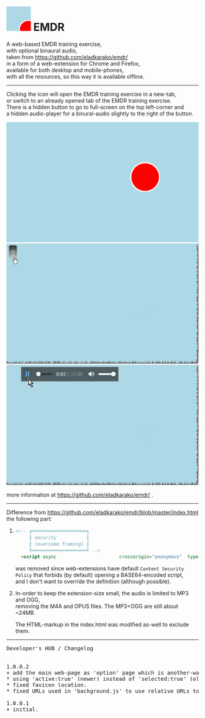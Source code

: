 <h1><img src="resources/icon.png" height="64" width="64"/> EMDR</h1>

A web-based EMDR training exercise, <br/>
with optional binaural audio, <br/>
taken from https://github.com/eladkarako/emdr/ <br/>
in a form of a web-extension for Chrome and Firefox, <br/>
available for both desktop and mobile-phones, <br/>
with all the resources, so this way it is available offline. <br/>

<hr/>

Clicking the icon will open the EMDR training exercise in a new-tab, <br/>
or switch to an already opened tab of the EMDR training exercise. <br/>
There is a hidden button to go to full-screen on the top left-corner and <br/>
a hidden audio-player for a binural-audio slightly to the right of the button. <br/>

<img src="resources/screenshot_1.png" /> <br/>
<img src="resources/screenshot_2.png" /> <br/>
<img src="resources/screenshot_3.png" /> <br/>

more information at https://github.com/eladkarako/emdr/ .

<hr/>

Difference from https://github.com/eladkarako/emdr/blob/master/index.html <br/>
the following part: 
<ol>
<li>

```html
<!-- ╔════════════════════╗
     ║ security           ║
     ║ (overcome framing) ║
     ╚════════════════════╝ -->
  <script async                       crossorigin="anonymous"  type="application/javascript"  charset="UTF-8"  src="data:application/javascript;charset=UTF-8;base64,LypQcmV2ZW50LUlGcmFtZS1IaWphY2tfKFBlcm1pc3NpdmUpLl9EZXZlbG9wZWRfQnlfRWxhZF9LYXJha29fSnVseV8yMDE4Ki9pZih0b3AubG9jYXRpb24uaG9zdG5hbWUhPT1zZWxmLmxvY2F0aW9uLmhvc3RuYW1lKXRvcC5sb2NhdGlvbi5hc3NpZ24oc2VsZi5sb2NhdGlvbi5ocmVmKTs="></script> <!-- prevent other websites loading this page in an IFRAME. -->
```

was removed since web-extensions have default <code>Content Security Policy</code> that forbids (by default) opening a BASE64-encoded script, <br/>
and I don't want to override the definition (although possible).
</li>
<li>
In-order to keep the extension-size small, the audio is limited to MP3 and OGG, <br/>
removing the M4A and OPUS files. 
The MP3+OGG are still about ~24MB.

The HTML-markup in the index.html was modified as-well to exclude them.
</li>
</ol>

<hr/>

<pre>
Developer's HUB / Changelog


1.0.0.2
+ add the main web-page as 'option' page which is another-way of opening it with Firefox/Chrome.
* using 'active:true' (newer) instead of 'selected:true' (older) since Firefox does not support it in 'tabs.update' and 'tabs.create'.
* fixed favicon location.
* fixed URLs used in 'background.js' to use relative URLs to the main-page, since resolving the URL to a fully-qualified-URL and using it in 'tabs.create' results (in Firefox) with wrong URL (Firefox adds the UUID again, two total to the URL, just like it was relative, probably a Firefox bug. Nevermind relative paths works-around it).

1.0.0.1
+ initial.
</pre>

<!-- <a href="https://paypal.me/e1adkarak0"><img src="https://www.paypalobjects.com/webstatic/mktg/Logo/pp-logo-100px.png" alt="PayPal Donation"></a> -->